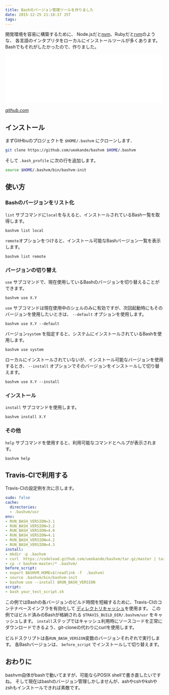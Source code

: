 ```yaml
---
title: Bashのバージョン管理ツールを作りました
date: 2015-12-25 21:18:17 JST
tags: 
---
```


開発環境を容易に構築するために、
Node.jsだと[nvm](https://github.com/creationix/nvm)、Rubyだと[rvm](https://rvm.io/)のような、
各言語のインタプリタをローカルにインストールツールが多くあります。
Bashでもそれがしたかったので、作りました。

<iframe src="//hatenablog-parts.com/embed?url=https%3A%2F%2Fgithub.com%2Fueokande%2Fbashvm" title="ueokande/bashvm" class="embed-card embed-webcard" scrolling="no" frameborder="0" style="display: block; width: 100%; height: 155px; max-width: 500px; margin: 10px 0px;"></iframe>

<cite>[github.com](https://github.com/ueokande/bashvm)</cite>

## インストール

まずGitHbuのプロジェクトを `$HOME/.bashvm` にクローンします．

```sh
git clone https://github.com/ueokande/bashvm $HOME/.bashvm
```

そして `.bash_profile` に次の行を追加します。

```sh
source $HOME/.bashvm/bin/bashvm-init
```

## 使い方

### Bashのバージョンをリスト化

`list` サブコマンドに`local`を与えると、インストールされているBash一覧を取得します。

```
bashvm list local
```

`remote`オプションをつけると、インストール可能なBashバージョン一覧を表示します。

```
bashvm list remote
```

### バージョンの切り替え

`use` サブコマンドで、現在使用しているBashのバージョンを切り替えることができます。

```
bashvm use X.Y
```

`use` サブコマンドは現在使用中のシェルのみに有効ですが、次回起動時にもそのバージョンを使用したいときは、 `--default` オプションを使用します。

```
bashvm use X.Y --default
```

バージョン`system` を指定すると、システムにインストールされているBashを使用します。

```
bashvm use system
```

ローカルにインストールされていないが、インストール可能なバージョンを使用するとき、 `--install` オプションでそのバージョンをインストールして切り替えます。

```
bashvm use X.Y --install
```

### インストール

`install` サブコマンドを使用します。

```
bashvm install X.Y
```

### その他

`help` サブコマンドを使用すると、利用可能なコマンドとヘルプが表示されます。

```
bashvm help
```

## Travis-CIで利用する

Travis-CIの設定例を次に示します。

```yaml
sudo: false
cache:
  directories:
  - .bashvm/usr
env:
- RUN_BASH_VERSION=3.1
- RUN_BASH_VERSION=3.2
- RUN_BASH_VERSION=4.0
- RUN_BASH_VERSION=4.1
- RUN_BASH_VERSION=4.2
- RUN_BASH_VERSION=4.3
install:
- mkdir -p .bashvm
- curl  https://codeload.github.com/ueokande/bashvm/tar.gz/master | tar zx
- cp -r bashvm-master/* .bashvm/
before_script:
- export BASHVM_HOME=$(readlink -f  .bashvm)
- source .bashvm/bin/bashvm-init
- bashvm use --install $RUN_BASH_VERSION
script:
- bash your_test_script.sh
```

この例ではBashの各バージョンのビルド時間を短縮するために、Travis-CIのコンテナベースインフラを有効化して
[ディレクトリキャッシュ]([https://docs.travis-ci.com/user/caching/)を使用ます。
この例ではビルド済みのBashが格納される `$TRAVIS_BUILD_DIR/.bashvm/usr` をキャッシュします。
`install`ステップではキャッシュ利用時にソースコードを正常にダウンロードできるよう、git-cloneの代わりにcurlを使用します。

ビルドスクリプトは各`RUN_BASH_VERSION`変数のバージョンそれぞれで実行します。
各Bashバージョンは、 `before_script` でインストールして切り替えます。

## おわりに

bashvm自体がbashで動いてますが、可能ならPOSIX shellで書き直したいですね。
そして現在はbashのバージョン管理しかしませんが、ashやcshやkshやzshもインストールできれば素敵です。

